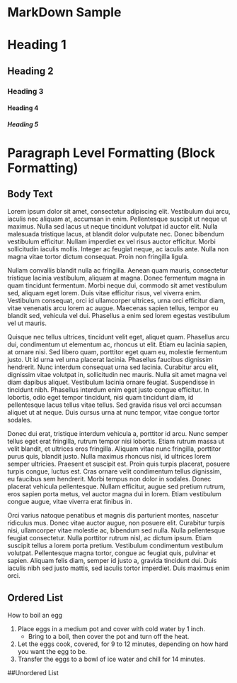 # MarkDown Sample
# Heading 1
## Heading 2
### Heading 3
#### Heading 4
##### Heading 5

# Paragraph Level Formatting (Block Formatting)
## Body Text
Lorem ipsum dolor sit amet, consectetur adipiscing elit. Vestibulum dui arcu, iaculis nec aliquam at, accumsan in enim. Pellentesque suscipit ut neque ut maximus. Nulla sed lacus ut neque tincidunt volutpat id auctor elit. Nulla malesuada tristique lacus, at blandit dolor vulputate nec. Donec bibendum vestibulum efficitur. Nullam imperdiet ex vel risus auctor efficitur. Morbi sollicitudin iaculis mollis. Integer ac feugiat neque, ac iaculis ante. Nulla non magna vitae tortor dictum consequat. Proin non fringilla ligula.  

Nullam convallis blandit nulla ac fringilla. Aenean quam mauris, consectetur tristique lacinia vestibulum, aliquam at magna. Donec fermentum magna in quam tincidunt fermentum. Morbi neque dui, commodo sit amet vestibulum sed, aliquam eget lorem. Duis vitae efficitur risus, vel viverra enim. Vestibulum consequat, orci id ullamcorper ultrices, urna orci efficitur diam, vitae venenatis arcu lorem ac augue. Maecenas sapien tellus, tempor eu blandit sed, vehicula vel dui. Phasellus a enim sed lorem egestas vestibulum vel ut mauris.

Quisque nec tellus ultrices, tincidunt velit eget, aliquet quam. Phasellus arcu dui, condimentum ut elementum ac, rhoncus ut elit. Etiam eu lacinia sapien, at ornare nisi. Sed libero quam, porttitor eget quam eu, molestie fermentum justo. Ut id urna vel urna placerat lacinia. Phasellus faucibus dignissim hendrerit. Nunc interdum consequat urna sed lacinia. Curabitur arcu elit, dignissim vitae volutpat in, sollicitudin nec mauris. Nulla sit amet magna vel diam dapibus aliquet. Vestibulum lacinia ornare feugiat. Suspendisse in tincidunt nibh. Phasellus interdum enim eget justo congue efficitur. In lobortis, odio eget tempor tincidunt, nisi quam tincidunt diam, id pellentesque lacus tellus vitae tellus. Sed gravida risus vel orci accumsan aliquet ut at neque. Duis cursus urna at nunc tempor, vitae congue tortor sodales.

Donec dui erat, tristique interdum vehicula a, porttitor id arcu. Nunc semper tellus eget erat fringilla, rutrum tempor nisi lobortis. Etiam rutrum massa ut velit blandit, et ultrices eros fringilla. Aliquam vitae nunc fringilla, porttitor purus quis, blandit justo. Nulla maximus rhoncus nisi, id ultrices lorem semper ultricies. Praesent et suscipit est. Proin quis turpis placerat, posuere turpis congue, luctus est. Cras ornare velit condimentum tellus dignissim, eu faucibus sem hendrerit. Morbi tempus non dolor in sodales. Donec placerat vehicula pellentesque. Nullam efficitur, augue sed pretium rutrum, eros sapien porta metus, vel auctor magna dui in lorem. Etiam vestibulum congue augue, vitae viverra erat finibus in.

Orci varius natoque penatibus et magnis dis parturient montes, nascetur ridiculus mus. Donec vitae auctor augue, non posuere elit. Curabitur turpis nisi, ullamcorper vitae molestie ac, bibendum sed nulla. Nulla pellentesque feugiat consectetur. Nulla porttitor rutrum nisl, ac dictum ipsum. Etiam suscipit tellus a lorem porta pretium. Vestibulum condimentum vestibulum volutpat. Pellentesque magna tortor, congue ac feugiat quis, pulvinar et sapien. Aliquam felis diam, semper id justo a, gravida tincidunt dui. Duis iaculis nibh sed justo mattis, sed iaculis tortor imperdiet. Duis maximus enim orci.



## Ordered List

How to boil an egg
1. Place eggs in a medium pot and cover with cold water by 1 inch.
   * Bring to a boil, then cover the pot and turn off the heat.
3. Let the eggs cook, covered, for 9 to 12 minutes, depending on how hard you want the egg to be.
4. Transfer the eggs to a bowl of ice water and chill for 14 minutes.

##Unordered List
